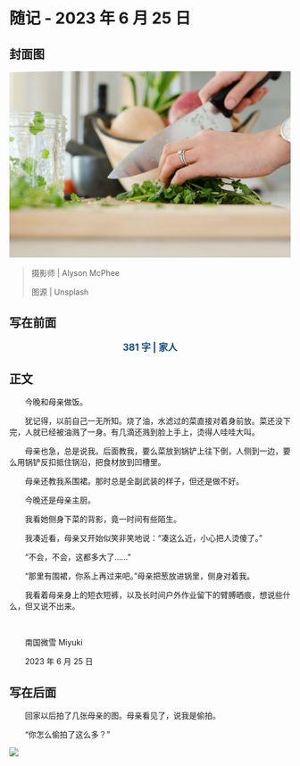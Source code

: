 # 随记 - 2023 年 6 月 25 日

## 封面图

![](https://raw.githubusercontent.com/TinySnow/GithubImageHosting/main/blog/articles/essays/alyson-mcphee-yWG-ndhxvqY-unsplash.jpg)

> 摄影师 | Alyson McPhee
>
> 图源 | Unsplash

## 写在前面

<p style="color:#0f4c81; text-align:center; font-weight:bold; font-size:larger;">381 字 | 家人</p>

## 正文

　　今晚和母亲做饭。

　　犹记得，以前自己一无所知。烧了油，水滤过的菜直接对着身前放。菜还没下完，人就已经被油溅了一身。有几滴还溅到脸上手上，烫得人哇哇大叫。

　　母亲也急，总是说我。后面教我，要么菜放到锅铲上往下倒，人侧到一边，要么用锅铲反扣抵住锅沿，把食材放到凹槽里。

　　母亲还教我系围裙。那时总是全副武装的样子，但还是做不好。

　　今晚还是母亲主厨。

　　我看她侧身下菜的背影，竟一时间有些陌生。

　　我凑近看，母亲又开始似笑非笑地说：“凑这么近，小心把人烫傻了。”

　　“不会，不会，这都多大了……”

　　“那里有围裙，你系上再过来吧。”母亲把葱放进锅里，侧身对着我。

　　我看着母亲身上的短衣短裤，以及长时间户外作业留下的臂膊晒痕，想说些什么，但又说不出来。

<br />

　　南国微雪 Miyuki

　　2023 年 6 月 25 日

## 写在后面

　　回家以后拍了几张母亲的图。母亲看见了，说我是偷拍。

　　“你怎么偷拍了这么多？”

![](https://raw.githubusercontent.com/TinySnow/GithubImageHosting/main/blog/articles/essays/DSC03276-2023-06-20--1-60%20%E7%A7%92-100-SONY-ILCE-6000.jpg)
